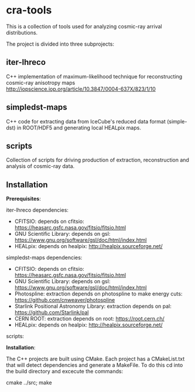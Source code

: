 # cra-tools

This is a collection of tools used for analyzing cosmic-ray arrival distributions.


The project is divided into three subprojects:

## iter-lhreco
C++ implementation of maximum-likelihood technique for reconstructing cosmic-ray anisotropy maps
http://iopscience.iop.org/article/10.3847/0004-637X/823/1/10

## simpledst-maps
C++ code for extracting data from IceCube's reduced data format (simple-dst) in ROOT/HDF5 and generating local HEALpix maps.


## scripts
Collection of scripts for driving production of extraction, reconstruction and analysis of cosmic-ray data.



## Installation


**Prerequisites**:

iter-lhreco dependencies:

* CFITSIO: depends on cfitsio: https://heasarc.gsfc.nasa.gov/fitsio/fitsio.html 
* GNU Scientific Library: depends on gsl: https://www.gnu.org/software/gsl/doc/html/index.html
* HEALpix: depends on healpix: http://healpix.sourceforge.net/


simpledst-maps dependencies:

* CFITSIO: depends on cfitsio: https://heasarc.gsfc.nasa.gov/fitsio/fitsio.html 
* GNU Scientific Library: depends on gsl: https://www.gnu.org/software/gsl/doc/html/index.html
* Photospline: extraction depends on photospline to make energy cuts: https://github.com/cnweaver/photospline
* Starlink Positional Astronomy Library: extraction depends on pal: https://github.com/Starlink/pal
* CERN ROOT: extraction depends on root: https://root.cern.ch/
* HEALpix: depends on healpix: http://healpix.sourceforge.net/

scripts:


**Installation**:

The C++ projects are built using CMake.
Each project has a CMakeList.txt that will detect dependencies and generate a MakeFile. To do this cd into the build directory and excecute the commands:

  cmake ../src;
  make




